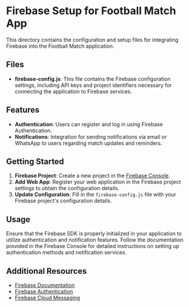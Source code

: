 # Firebase Setup for Football Match App

This directory contains the configuration and setup files for integrating Firebase into the Football Match application. 

## Files

- **firebase-config.js**: This file contains the Firebase configuration settings, including API keys and project identifiers necessary for connecting the application to Firebase services.

## Features

- **Authentication**: Users can register and log in using Firebase Authentication.
- **Notifications**: Integration for sending notifications via email or WhatsApp to users regarding match updates and reminders.

## Getting Started

1. **Firebase Project**: Create a new project in the [Firebase Console](https://console.firebase.google.com/).
2. **Add Web App**: Register your web application in the Firebase project settings to obtain the configuration details.
3. **Update Configuration**: Fill in the `firebase-config.js` file with your Firebase project's configuration details.

## Usage

Ensure that the Firebase SDK is properly initialized in your application to utilize authentication and notification features. Follow the documentation provided in the Firebase Console for detailed instructions on setting up authentication methods and notification services.

## Additional Resources

- [Firebase Documentation](https://firebase.google.com/docs)
- [Firebase Authentication](https://firebase.google.com/docs/auth)
- [Firebase Cloud Messaging](https://firebase.google.com/docs/cloud-messaging)